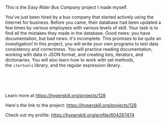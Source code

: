 This is the *Easy Rider Bus Company* project I made myself.


<div><p>You've just been hired by a bus company that started actively using the Internet for business. Before you came, their database had been updated a few times by various employees with various levels of skill. Your task is to find all the mistakes they made in the database. Good news: you have documentation, but bad news: it's incomplete. This promises to be quite an investigation! In this project, you will write your own programs to test data consistency and correctness. You will practice reading documentation, working with data in JSON format, and creating lists, iterators, and dictionaries. You will also learn how to work with set methods, the <code>itertools</code> library, and the regular expression library.</p>

<p> </p></div><br/><br/>Learn more at <a href="https://hyperskill.org/projects/128?utm_source=ide&utm_medium=ide&utm_campaign=ide&utm_content=project-card">https://hyperskill.org/projects/128</a>

Here's the link to the project: https://hyperskill.org/projects/128

Check out my profile: https://hyperskill.org/profile/604267474